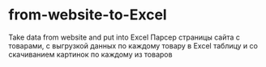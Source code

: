 # from-website-to-Excel
Take data from website and put into Excel
Парсер страницы сайта с товарами, с выгрузкой данных по каждому товару в Excel таблицу и со скачиванием картинок по каждому из товаров
